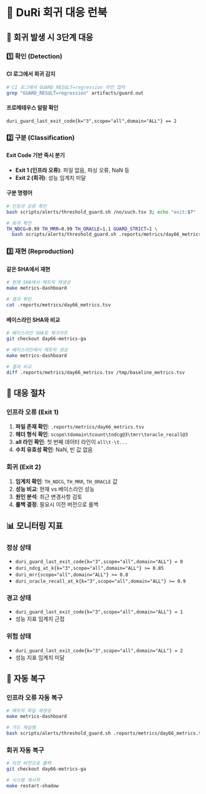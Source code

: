 # 🚨 DuRi 회귀 대응 런북

## 🎯 **회귀 발생 시 3단계 대응**

### **1️⃣ 확인 (Detection)**

#### **CI 로그에서 회귀 감지**
```bash
# CI 로그에서 GUARD_RESULT=regression 라인 캡처
grep "GUARD_RESULT=regression" artifacts/guard.out
```

#### **프로메테우스 알람 확인**
```promql
duri_guard_last_exit_code{k="3",scope="all",domain="ALL"} == 2
```

### **2️⃣ 구분 (Classification)**

#### **Exit Code 기반 즉시 분기**
- **Exit 1 (인프라 오류)**: 파일 없음, 파싱 오류, NaN 등
- **Exit 2 (회귀)**: 성능 임계치 미달

#### **구분 명령어**
```bash
# 인프라 오류 확인
bash scripts/alerts/threshold_guard.sh /no/such.tsv 3; echo "exit:$?"

# 회귀 확인
TH_NDCG=0.99 TH_MRR=0.99 TH_ORACLE=1.1 GUARD_STRICT=1 \
  bash scripts/alerts/threshold_guard.sh .reports/metrics/day66_metrics.tsv 3; echo "exit:$?"
```

### **3️⃣ 재현 (Reproduction)**

#### **같은 SHA에서 재현**
```bash
# 현재 SHA에서 메트릭 재생성
make metrics-dashboard

# 결과 확인
cat .reports/metrics/day66_metrics.tsv
```

#### **베이스라인 SHA와 비교**
```bash
# 베이스라인 SHA로 체크아웃
git checkout day66-metrics-ga

# 베이스라인에서 메트릭 생성
make metrics-dashboard

# 결과 비교
diff .reports/metrics/day66_metrics.tsv /tmp/baseline_metrics.tsv
```

## 🔧 **대응 절차**

### **인프라 오류 (Exit 1)**
1. **파일 존재 확인**: `.reports/metrics/day66_metrics.tsv`
2. **헤더 형식 확인**: `scope\tdomain\tcount\tndcg@3\tmrr\toracle_recall@3`
3. **all 라인 확인**: 첫 번째 데이터 라인이 `all\t-\t...`
4. **수치 유효성 확인**: NaN, 빈 값 없음

### **회귀 (Exit 2)**
1. **임계치 확인**: `TH_NDCG`, `TH_MRR`, `TH_ORACLE` 값
2. **성능 비교**: 현재 vs 베이스라인 성능
3. **원인 분석**: 최근 변경사항 검토
4. **롤백 결정**: 필요시 이전 버전으로 롤백

## 📊 **모니터링 지표**

### **정상 상태**
- `duri_guard_last_exit_code{k="3",scope="all",domain="ALL"} = 0`
- `duri_ndcg_at_k{k="3",scope="all",domain="ALL"} >= 0.85`
- `duri_mrr{scope="all",domain="ALL"} >= 0.8`
- `duri_oracle_recall_at_k{k="3",scope="all",domain="ALL"} >= 0.9`

### **경고 상태**
- `duri_guard_last_exit_code{k="3",scope="all",domain="ALL"} = 1`
- 성능 지표 임계치 근접

### **위험 상태**
- `duri_guard_last_exit_code{k="3",scope="all",domain="ALL"} = 2`
- 성능 지표 임계치 미달

## 🚀 **자동 복구**

### **인프라 오류 자동 복구**
```bash
# 메트릭 파일 재생성
make metrics-dashboard

# 가드 재실행
bash scripts/alerts/threshold_guard.sh .reports/metrics/day66_metrics.tsv 3
```

### **회귀 자동 복구**
```bash
# 이전 버전으로 롤백
git checkout day66-metrics-ga

# 시스템 재시작
make restart-shadow
```
